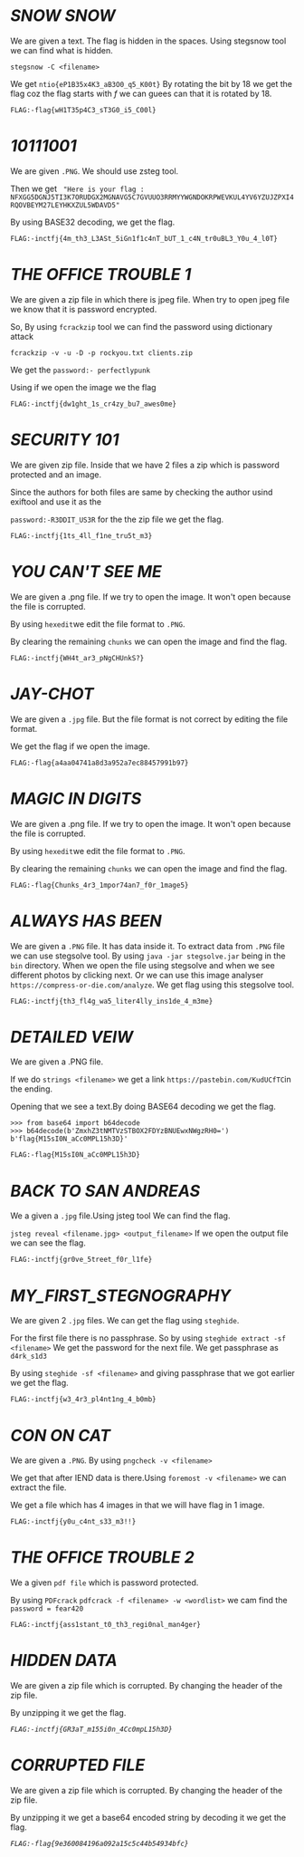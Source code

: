 # ***SNOW SNOW***

We are given a text. The flag is hidden in the spaces.
Using stegsnow tool we can find what is hidden.

```stegsnow -C <filename>```

We get ```ntio{eP1B35x4K3_aB3O0_q5_K00t}```
By rotating the bit by 18 we get the flag coz the flag starts with *f*
 we can guees can that it is rotated by 18.
 
 ```FLAG:-flag{wH1T35p4C3_sT3G0_i5_C00l}```
 
 # ***10111001***
 
  We are given `.PNG`. We should use zsteg tool.
  
  Then we get ``` "Here is your flag : NFXGG5DGNJ5TI3K7ORUDGX2MGNAVG5C7GVUUO3RRMYYWGNDOKRPWEVKUL4YV6YZUJZPXI4RQOVBEYM27LEYHKXZUL5WDAVD5"```
  
  By using BASE32 decoding, we get the flag.
  
  ```FLAG:-inctfj{4m_th3_L3ASt_5iGn1f1c4nT_bUT_1_c4N_tr0uBL3_Y0u_4_l0T}```
  
 # ***THE OFFICE TROUBLE 1***

We are given a zip file in which there is jpeg file.
When try to open jpeg file we know that it is password encrypted.

So, By using ```fcrackzip``` tool we can find the password using dictionary attack

```fcrackzip -v -u -D -p rockyou.txt clients.zip```

We get the ```password:- perfectlypunk```

Using if we open the image we the flag

```FLAG:-inctfj{dw1ght_1s_cr4zy_bu7_awes0me}```

# ***SECURITY 101***

We are given zip file. Inside that we have 2 files a zip which is password protected 
and an image. 

Since the authors for both files are same by checking the author usind exiftool
and use it as the

```password:-R3DDIT_US3R``` for the the zip file we get the flag.

```FLAG:-inctfj{1ts_4ll_f1ne_tru5t_m3}```

# ***YOU CAN'T SEE ME***

We are given a .png file. If we try to open the image.
It won't open because the file is corrupted.

By using ```hexedit```we edit the file format to `.PNG`.

By clearing the remaining ``chunks`` we can open the image and find the flag.

```FLAG:-inctfj{WH4t_ar3_pNgCHUnkS?}```

# ***JAY-CHOT***
 We are given a `.jpg` file. 
 But the file format is not correct by editing 
 the file format. 
 
 We get the flag if we open the image.
 
 ```FLAG:-flag{a4aa04741a8d3a952a7ec88457991b97}```
 
# ***MAGIC IN DIGITS***

We are given a .png file. If we try to open the image.
It won't open because the file is corrupted.

By using ```hexedit```we edit the file format to `.PNG`.

By clearing the remaining ``chunks`` we can open the image and find the flag.

```FLAG:-flag{Chunks_4r3_1mpor74an7_f0r_1mage5}```

# ***ALWAYS HAS BEEN***

We are given a ``.PNG`` file. It has data inside it.
To extract data from ``.PNG`` file we can use stegsolve tool.
By using ``java -jar stegsolve.jar`` being in the `bin` directory.
When we open the file using stegsolve and when we see different photos by clicking next.
Or we can use this image analyser ``https://compress-or-die.com/analyze``.
We get flag using this stegsolve tool.


```FLAG:-inctfj{th3_fl4g_wa5_liter4lly_ins1de_4_m3me}```

# ***DETAILED VEIW***
 We are given a .PNG file.
 
 If we do ``strings <filename>`` we get a link ``https://pastebin.com/KudUCfTC``in the ending.
 
 Opening that we see a text.By doing BASE64 decoding we get the flag.
 ```
>>> from base64 import b64decode
>>> b64decode(b'ZmxhZ3tNMTVzSTBOX2FDYzBNUEwxNWgzRH0=')
b'flag{M15sI0N_aCc0MPL15h3D}'
``` 
 ```FLAG:-flag{M15sI0N_aCc0MPL15h3D}```

# ***BACK TO SAN ANDREAS***

We a given a ``.jpg`` file.Using jsteg tool We can find the flag.

```jsteg reveal <filename.jpg> <output_filename>``` If we open the output file we can see the flag.

```FLAG:-inctfj{gr0ve_5treet_f0r_l1fe}```

# ***MY_FIRST_STEGNOGRAPHY***

We are given 2 ``.jpg`` files. We can get the flag using ``steghide``.

For the first file there is no passphrase. So by using ``steghide extract -sf <filename>`` We get the password for the next file.
We get passphrase as ``d4rk_s1d3``

By using ``steghide -sf <filename>`` and giving passphrase that we got earlier we get the flag.

```FLAG:-inctfj{w3_4r3_pl4nt1ng_4_b0mb}```

# ***CON ON CAT***

We are given a ``.PNG``. By using ``pngcheck -v <filename>``

We get that after IEND data is there.Using ``foremost -v <filename>`` we can extract the file.

We get a file which has 4 images in that we will have flag in 1 image.

```FLAG:-inctfj{y0u_c4nt_s33_m3!!}```

# ***THE OFFICE TROUBLE 2***

We a given ``pdf file`` which is password protected.

By using ``PDFcrack`` ```pdfcrack -f <filename> -w <wordlist>``` we cam find the ``password = fear420``

```FLAG:-inctfj{ass1stant_t0_th3_regi0nal_man4ger}```

# ***HIDDEN DATA***

We are given a zip file which is corrupted. By changing the header of the zip file.

By unzipping it we get the flag.

*```FLAG:-inctfj{GR3aT_m155i0n_4Cc0mpL15h3D}```*

# ***CORRUPTED FILE***

We are given a zip file which is corrupted. By changing the header of the zip file.

By unzipping it we get a base64 encoded string by decoding it we get the flag.

*```FLAG:-flag{9e360084196a092a15c5c44b54934bfc}```*


